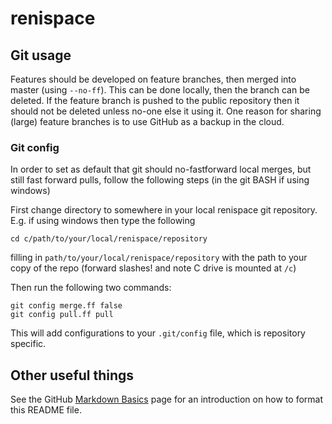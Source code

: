 # renispace

## Git usage
Features should be developed on feature branches, then merged into master (using `--no-ff`).
This can be done locally, then the branch can be deleted.
If the feature branch is pushed to the public repository then it should not be deleted unless no-one else it using it.
One reason for sharing (large) feature branches is to use GitHub as a backup in the cloud.

### Git config
In order to set as default that git should no-fastforward local merges, but still fast forward pulls, follow the following steps (in the git BASH if using windows)

First change directory to somewhere in your local renispace git repository.
E.g. if using windows then type the following
```
cd c/path/to/your/local/renispace/repository
```
filling in `path/to/your/local/renispace/repository` with the path to your copy of the repo (forward slashes! and note C drive is mounted at `/c`)

Then run the following two commands:
```
git config merge.ff false
git config pull.ff pull
```

This will add configurations to your `.git/config` file, which is repository specific.

## Other useful things
See the GitHub [Markdown Basics](https://help.github.com/articles/markdown-basics/) page for an introduction on how to format this README file. 